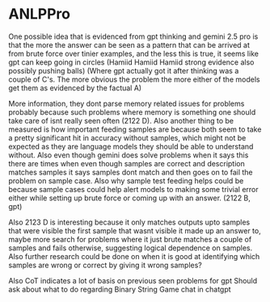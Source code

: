 
# ANLPPro

One possible idea that is evidenced from gpt thinking and gemini 2.5 pro is that the more the answer can be seen as a pattern that can be arrived at from brute force over tinier examples, and the less this is true, it seems like gpt can keep going in circles (Hamiid Hamiid Hamiid strong evidence also possibly pushing balls) (Where gpt actually got it after thinking was a couple of C's. The more obvious the problem the more either of the models get them as evidenced by the factual A)

More information, they dont parse memory related issues for problems probably because such problems where memory is something one should take care of isnt really seen often (2122 D). Also another thing to be measured is how important feeding samples are because both seem to take a pretty significant hit in accuracy without samples, which might not be expected as they are language models they should be able to understand without. Also even though gemini does solve problems when it says this there are times when even though samples are correct and description matches samples it says samples dont match and then goes on to fail the problem on sample case. Also why sample test feeding helps could be because sample cases could help alert models to making some trivial error either while setting up brute force or coming up with an answer. (2122 B, gpt)

Also 2123 D is interesting because it only matches outputs upto samples that were visible the first sample that wasnt visible it made up an answer to, maybe more search for problems where it just brute matches a couple of samples and fails otherwise, suggesting logical dependence on samples. Also further research could be done on when it is good at identifying which samples are wrong or correct by giving it wrong samples?

Also CoT indicates a lot of basis on previous seen problems for gpt
Should ask about what to do regarding Binary String Game chat in chatgpt
